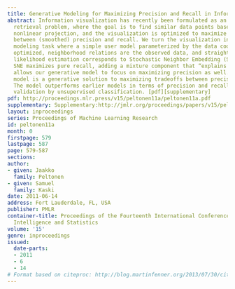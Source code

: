 ```yaml
---
title: Generative Modeling for Maximizing Precision and Recall in Information Visualization
abstract: Information visualization has recently been formulated as an information
  retrieval problem, where the goal is to find similar data points based on the visualized
  nonlinear projection, and the visualization is optimized to maximize a compromise
  between (smoothed) precision and recall. We turn the visualization into a generative
  modeling task where a simple user model parameterized by the data coordinates is
  optimized, neighborhood relations are the observed data, and straightforward maximum
  likelihood estimation corresponds to Stochastic Neighbor Embedding (SNE). While
  SNE maximizes pure recall, adding a mixture component that “explains away” misses
  allows our generative model to focus on maximizing precision as well. The resulting
  model is a generative solution to maximizing tradeoffs between precision and recall.
  The model outperforms earlier models in terms of precision and recall and in external
  validation by unsupervised classification. [pdf][supplementary]
pdf: http://proceedings.mlr.press/v15/peltonen11a/peltonen11a.pdf
supplementary: Supplementary:http://jmlr.org/proceedings/papers/v15/peltonen11a/peltonen11aSupple.pdf
layout: inproceedings
series: Proceedings of Machine Learning Research
id: peltonen11a
month: 0
firstpage: 579
lastpage: 587
page: 579-587
sections: 
author:
- given: Jaakko
  family: Peltonen
- given: Samuel
  family: Kaski
date: 2011-06-14
address: Fort Lauderdale, FL, USA
publisher: PMLR
container-title: Proceedings of the Fourteenth International Conference on Artificial
  Intelligence and Statistics
volume: '15'
genre: inproceedings
issued:
  date-parts:
  - 2011
  - 6
  - 14
# Format based on citeproc: http://blog.martinfenner.org/2013/07/30/citeproc-yaml-for-bibliographies/
---
```

